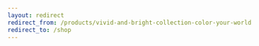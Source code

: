 ```yaml
---
layout: redirect
redirect_from: /products/vivid-and-bright-collection-color-your-world
redirect_to: /shop
---
```

